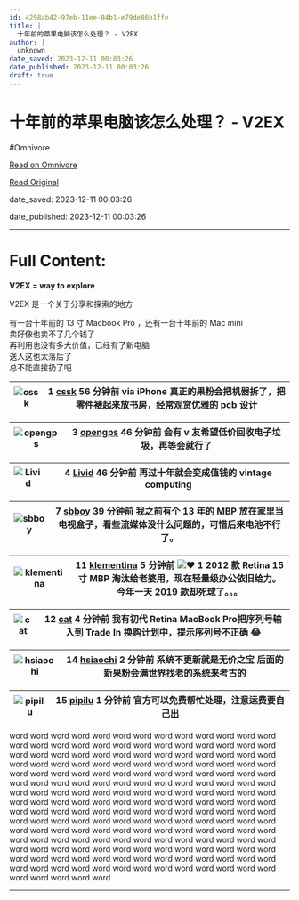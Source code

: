 ```yaml
---
id: 4298ab42-97eb-11ee-84b1-e79de86b1ffe
title: |
  十年前的苹果电脑该怎么处理？ - V2EX
author: |
  unknown
date_saved: 2023-12-11 00:03:26
date_published: 2023-12-11 00:03:26
draft: true
---
```


# 十年前的苹果电脑该怎么处理？ - V2EX
#Omnivore

[Read on Omnivore](https://omnivore.app/me/v-2-ex-18c577adb39)

[Read Original](https://www.v2ex.com/t/999347)

date_saved: 2023-12-11 00:03:26

date_published: 2023-12-11 00:03:26

--- 

# Full Content: 

**V2EX = way to explore**

V2EX 是一个关于分享和探索的地方 

有一台十年前的 13 寸 Macbook Pro ，还有一台十年前的 Mac mini  
卖好像也卖不了几个钱了  
再利用也没有多大价值，已经有了新电脑  
送人这也太落后了  
总不能直接扔了吧

| ![cssk](https://proxy-prod.omnivore-image-cache.app/0x0,sqWZZXhhe43fjrg9WRYplNeGkDGnUrerWAq6tEUsrrQM/https://cdn.v2ex.com/gravatar/7b7117fa3c349e7d34b581d4d027795f?s=48&d=retro) | 1 **[cssk](https://www.v2ex.com/member/cssk)** 56 分钟前 via iPhone 真正的果粉会把机器拆了，把零件裱起来放书房，经常观赏优雅的 pcb 设计 |
| --------------------------------------------------------------------------------------------------------------------------------------------------------------------------------- | ----------------------------------------------------------------------------------------------------- |

| ![opengps](https://proxy-prod.omnivore-image-cache.app/0x0,sCneShEi5BI6cuajzjkRrYQVtnwN4lvYhkTzpGBjeXdM/https://cdn.v2ex.com/avatar/1e8a/4d9b/250842_normal.png?m=1545487131) | 3 **[opengps](https://www.v2ex.com/member/opengps)** 46 分钟前 会有 v 友希望低价回收电子垃圾，再等会就行了 |
| ----------------------------------------------------------------------------------------------------------------------------------------------------------------------------- | ----------------------------------------------------------------------------------- |

| ![Livid](https://proxy-prod.omnivore-image-cache.app/0x0,s7FgjOOHQ2Cny8a3sS0zxrC2oCg2nD3ohaY4Rc_YVgFw/https://cdn.v2ex.com/avatar/c4ca/4238/1_normal.png?m=1701337225) | 4 **[Livid](https://www.v2ex.com/member/Livid)** 46 分钟前 再过十年就会变成值钱的 vintage computing |
| ---------------------------------------------------------------------------------------------------------------------------------------------------------------------- | ------------------------------------------------------------------------------------- |

| ![sbboy](https://proxy-prod.omnivore-image-cache.app/0x0,st6z0MNugSzRVNwpQDveQBJPI8Kxpme76QKFEquDQzp0/https://cdn.v2ex.com/avatar/eaaa/baf5/52848_normal.png?m=1417136099) | 7 **[sbboy](https://www.v2ex.com/member/sbboy)** 39 分钟前 我之前有个 13 年的 MBP 放在家里当电视盒子，看些流媒体没什么问题的，可惜后来电池不行了。 |
| -------------------------------------------------------------------------------------------------------------------------------------------------------------------------- | -------------------------------------------------------------------------------------------------------- |

| ![klementina](https://proxy-prod.omnivore-image-cache.app/0x0,soAAGXeyJNCgf1__BvFaD0bp1IEtpcemL1mCJQGBZYJM/https://cdn.v2ex.com/avatar/6c9c/a5f4/33939_normal.png?m=1663723518) | 11 **[klementina](https://www.v2ex.com/member/klementina)** 5 分钟前 ![❤️](https://proxy-prod.omnivore-image-cache.app/14x0,saoR_MvJ3uJ2jLgEyiT6R-483tterapDmryp9rdXOHYc/https://www.v2ex.com/static/img/heart_neue_red.png?v=16ec2dd0a880be6edda1e4a2e35754b3) 1 2012 款 Retina 15 寸 MBP 淘汰给老婆用，现在轻量级办公依旧给力。今年一天 2019 款却死球了。。。 |
| ------------------------------------------------------------------------------------------------------------------------------------------------------------------------------- | --------------------------------------------------------------------------------------------------------------------------------------------------------------------------------------------------------------------------------------------------------------------------------------------------------------------------- |

| ![cat](https://proxy-prod.omnivore-image-cache.app/0x0,sFZqSNsBcpDZ7_nGZpLKpcira8aJ52X4mmzaB2D5qFfs/https://cdn.v2ex.com/avatar/eac6/547c/84153_normal.png?m=1417140800) | 12 **[cat](https://www.v2ex.com/member/cat)** 4 分钟前 我有初代 Retina MacBook Pro把序列号输入到 Trade In 换购计划中，提示序列号不正确 😂 |
| ------------------------------------------------------------------------------------------------------------------------------------------------------------------------ | ------------------------------------------------------------------------------------------------------------- |

| ![hsiaochi](https://proxy-prod.omnivore-image-cache.app/0x0,szl8ZBgn9S5EEI8DZQwUqAHYxXZKac0xYXTcEHN40oiI/https://cdn.v2ex.com/gravatar/af1058a62e64c2073bcd886a7f27de8d?s=48&d=retro) | 14 **[hsiaochi](https://www.v2ex.com/member/hsiaochi)** 2 分钟前 系统不更新就是无价之宝 后面的新果粉会满世界找老的系统来考古的 |
| ------------------------------------------------------------------------------------------------------------------------------------------------------------------------------------- | --------------------------------------------------------------------------------------------- |

| ![pipilu](https://proxy-prod.omnivore-image-cache.app/0x0,sGFFdWKmkupkVU5JqIsSBx4elAkWpgmNmzhZWlQJNlnw/https://cdn.v2ex.com/avatar/edc6/e2b9/63125_normal.png?m=1613744265) | 15 **[pipilu](https://www.v2ex.com/member/pipilu)** 1 分钟前 官方可以免费帮忙处理，注意运费要自己出 |
| --------------------------------------------------------------------------------------------------------------------------------------------------------------------------- | ----------------------------------------------------------------------------- |

word word word word word word word word word word word word word word word word word word word word word word word word word word word word word word word word word word word word word word word word word word word word word word word word word word word word word word word word word word word word word word word word word word word word word word word word word word word word word word word word word word word word word word word word word word word word word word word word word word word word word word word word word word word word word word word word word word word word word word word word word word word word word word word word word word word word word word word word word word word word word word word word word word word word word word word word word word word word word word word word word word word word word word word word word word word word word word word word word word word word word word word word word word word word word word word word word word word word word word word word

---

